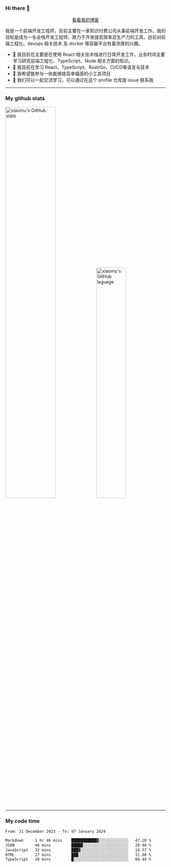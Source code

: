### Hi there 👋

<p align="center">
  <a href="https://blog.realjacket.fun">看看我的博客</a>
</p>

我是一个前端开发工程师，目前主要在一家知识付费公司从事前端开发工作。我的目标是成为一名全栈开发工程师，致力于开发提高效率及生产力的工具，目前对前端工程化、devops 相关技术 及 docker 等容器平台有着浓厚的兴趣。

- 🔭 我目前在主要是在使用 React 相关技术栈进行日常开发工作，业余时间主要学习研究前端工程化、TypeScript、Node 相关方面的知识。
- 🌱 我目前在学习 React、TypeScript、Rust/Go、CI/CD等语言与技术
- 👯 我希望能参与一些能够提高幸福感的小工具项目
- 💬 我们可以一起交流学习，可以通过在这个 profile 仓库提 issue 联系我

***

### My gtihub stats

<a><img src="https://github-readme-stats-git-masterrstaa-rickstaa.vercel.app/api?username=real-jacket&&show_icons=true" title="xiaomu's GitHub stats" alt="xiaomu's GitHub stats" style="width:56%;"/></a>
<a><img src="https://github-readme-stats-git-masterrstaa-rickstaa.vercel.app/api/top-langs/?username=real-jacket&layout=compact" title="xiaomu's GitHub laguage" alt="xiaomu's GitHub laguage" style="width:43%;"/><a/>

***

### My code time

<!--START_SECTION:waka-->

```txt
From: 31 December 2023 - To: 07 January 2024

Markdown     1 hr 46 mins    ███████████▓░░░░░░░░░░░░░   47.20 %
JSON         46 mins         █████░░░░░░░░░░░░░░░░░░░░   20.40 %
JavaScript   32 mins         ███▓░░░░░░░░░░░░░░░░░░░░░   14.37 %
HTML         27 mins         ███░░░░░░░░░░░░░░░░░░░░░░   11.98 %
TypeScript   10 mins         █░░░░░░░░░░░░░░░░░░░░░░░░   04.44 %
```

<!--END_SECTION:waka-->
